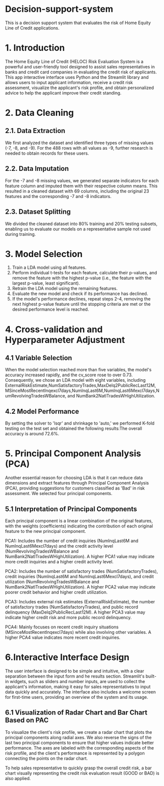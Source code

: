 # Decision-support-system
This is a decision support system that evaluates the risk of Home Equity Line of Credit applications.

# 1. Introduction 

The Home Equity Line of Credit (HELOC) Risk Evaluation System is a powerful and user-friendly tool designed to
assist sales representatives in banks and credit card companies in evaluating the credit risk of applicants. 
This app interactive interface uses Python and the Streamlit library and allows users to input applicant information, receive a credit risk assessment, 
visualize the applicant's risk profile, and obtain personalized advice to help the applicant improve their credit standing.

# 2. Data Cleaning

## 2.1. Data Extraction
We first analyzed the dataset and identified three types of missing values (-7, -8, and -9). 
For the 488 rows with all values as -9, further research is needed to obtain records for these users.

## 2.2. Data Imputation
For the -7 and -8 missing values, we generated separate indicators for each feature column and imputed them with their respective column means. 
This resulted in a cleaned dataset with 69 columns, including the original 23 features and the corresponding -7 and -8 indicators.

## 2.3. Dataset Splitting
We divided the cleaned dataset into 80% training and 20% testing subsets, enabling us to evaluate our models on a representative sample not used during training.


# 3. Model Selection 

1. Train a LDA model using all features.
2. Perform individual t-tests for each feature, calculate their p-values, and remove the feature with the highest p-value (i.e., the feature with the largest p-value, least significant).
3. Retrain the LDA model using the remaining features.
4. Evaluate the new model and check if its performance has declined.
5. If the model's performance declines, repeat steps 2-4, removing the next highest p-value feature until the stopping criteria are met or the desired performance level is reached.

# 4. Cross-validation and Hyperparameter Adjustment

## 4.1 Variable Selection
When the model selection reached more than five variables, the model's accuracy increased rapidly, and the cv_score rose to over 0.73. Consequently, we chose an LDA model with eight variables, including ExternalRiskEstimate,NumSatisfactoryTrades,MaxDelq2PublicRecLast12M, MSinceMostRecentInqexcl7days,NumInqLast6M,NumInqLast6Mexcl7days,NumRevolvingTradesWBalance, and NumBank2NatlTradesWHighUtilization.

## 4.2 Model Performance
By setting the solver to 'lsqr' and shrinkage to 'auto,' we performed K-fold testing on the test set and obtained the following results:The overall accuracy is around 72.6%.


# 5. Principal Component Analysis (PCA)
Another essential reason for choosing LDA is that it can reduce data dimensions and extract features through Principal Component Analysis (PCA), providing suggestions for customers classified as 'Bad' in risk assessment. We selected four principal components.

## 5.1 Interpretation of Principal Components
Each principal component is a linear combination of the original features, with the weights (coefficients) indicating the contribution of each original feature to the new principal component. 

PCA1: Includes the number of credit inquiries (NumInqLast6M and NumInqLast6Mexcl7days) and the credit activity level (NumRevolvingTradesWBalance and NumBank2NatlTradesWHighUtilization). A higher PCA1 value may indicate more credit inquiries and a higher credit activity level.

PCA2: Includes the number of satisfactory trades (NumSatisfactoryTrades), credit inquiries (NumInqLast6M and NumInqLast6Mexcl7days), and credit utilization (NumRevolvingTradesWBalance and NumBank2NatlTradesWHighUtilization). A higher PCA2 value may indicate poorer credit behavior and higher credit utilization.

PCA3: Includes external risk estimates (ExternalRiskEstimate), the number of satisfactory trades (NumSatisfactoryTrades), and public record delinquency (MaxDelq2PublicRecLast12M). A higher PCA3 value may indicate higher credit risk and more public record delinquency.

PCA4: Mainly focuses on recent credit inquiry situations (MSinceMostRecentInqexcl7days) while also involving other variables. A higher PCA4 value indicates more recent credit inquiries.

# 6.Interactive Interface Design
The user interface is designed to be simple and intuitive, with a clear separation between the input form and he results section. Streamlit's built-in widgets, such as sliders and number inputs, are used to collect the applicant's information, making it easy for sales representatives to input data quickly and accurately. The interface also includes a welcome screen for first-time users, providing an overview of the system and its usage.

## 6.1 Visualization of Radar Chart and Bar Chart Based on PAC
To visualize the client's risk profile, we create a radar chart that plots the principal components along radial axes. We also reverse the signs of the last two principal components to ensure that higher values indicate better performance. The axes are labeled with the corresponding aspects of the risk profile, and the client's performance is represented by a polygon connecting the points on the radar chart.

To help sales representative to quickly grasp the overall credit risk, a bar chart visually representing the credit risk evaluation result (GOOD or BAD) is also applied.





















